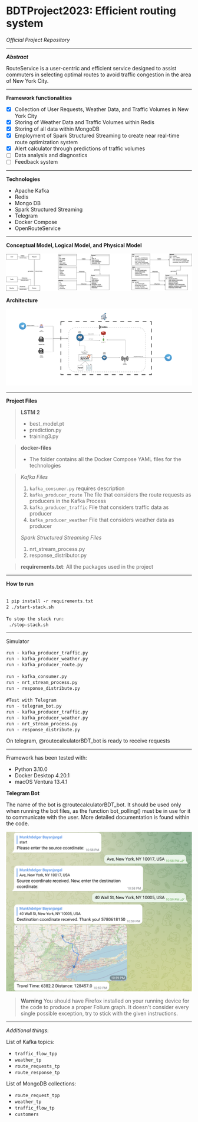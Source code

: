 # BDTProject2023: Efficient routing system
_Official Project Repository_

---

_**Abstract**_

RouteService is a user-centric and efficient service designed to assist commuters in selecting optimal routes to avoid traffic congestion in the area of New York City.

---

**Framework functionalities**

- [x] Collection of User Requests, Weather Data, and Traffic Volumes in New York City
- [x] Storing of Weather Data and Traffic Volumes within Redis
- [x] Storing of all data within MongoDB
- [x] Employment of Spark Structured Streaming to create near real-time route optimization system
- [x] Alert calculator through predictions of traffic volumes
- [ ] Data analysis and diagnostics
- [ ] Feedback system

---

**Technologies**

- Apache Kafka
- Redis
- Mongo DB
- Spark Structured Streaming
- Telegram
- Docker Compose
- OpenRouteService

---
**Conceptual Model, Logical Model, and Physical Model**

![alt text](Figures/data_models.drawio.png)

**Architecture**

![alt text](Figures/Archit.png)

---

**Project Files**

> **LSTM 2**
>  - best_model.pt
>  - prediction.py
>  - training3.py

> **docker-files**
> - The folder contains all the Docker Compose YAML files for the technologies

> _Kafka Files_
> 1. `kafka_consumer.py` requires description
> 2. `kafka_producer_route` The file that considers the route requests as producers in the Kafka Process
> 3. `kafka_producer_traffic` File that considers traffic data as producer
> 4. `kafka_producer_weather` File that considers weather data as producer
>    
> _Spark Structured Streaming Files_
> 1. nrt_stream_process.py
> 2. response_distributor.py

> **requirements.txt**: All the packages used in the project


---

**How to run**

```shell copyable

1 pip install -r requirements.txt 
2 ./start-stack.sh

To stop the stack run:
 ./stop-stack.sh
```

---

Simulator
```shell copyable
run - kafka_producer_traffic.py
run - kafka_producer_weather.py
run - kafka_producer_route.py

run - kafka_consumer.py
run - nrt_stream_process.py
run - response_distribute.py

#Test with Telegram
run - telegram_bot.py
run - kafka_producer_traffic.py
run - kafka_producer_weather.py
run - nrt_stream_process.py
run - response_distribute.py
```

On telegram, @routecalculatorBDT_bot is ready to receive requests

---

Framework has been tested with:

- Python 3.10.0
- Docker Desktop 4.20.1
- macOS Ventura 13.4.1


**Telegram Bot**

The name of the bot is @routecalculatorBDT_bot.
It should be used only when running the bot files, as the function bot_polling() must be in use for it to communicate with the user.
More detailed documentation is found within the code. 

![alt text](Figures/telegram_ss.png)

> **Warning**
> You should have Firefox installed on your running device for the code to produce a proper Folium graph.
> It doesn't consider every single possible exception, try to stick with the given instructions.

---
_Additional things_:

List of Kafka topics:

- `traffic_flow_tpp`
- `weather_tp`
- `route_requests_tp`
- `route_response_tp`

List of MongoDB collections:

- `route_request_tpp`
- `weather_tp`
- `traffic_flow_tp`
- `customers` 
